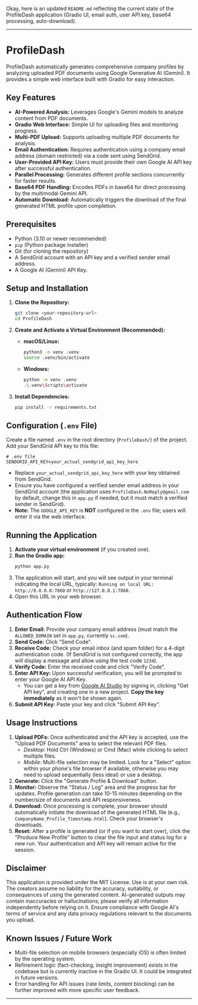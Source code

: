 Okay, here is an updated `README.md` reflecting the current state of the ProfileDash application (Gradio UI, email auth, user API key, base64 processing, auto-download).

---

# ProfileDash

ProfileDash automatically generates comprehensive company profiles by analyzing uploaded PDF documents using Google Generative AI (Gemini). It provides a simple web interface built with Gradio for easy interaction.

## Key Features

*   **AI-Powered Analysis:** Leverages Google's Gemini models to analyze content from PDF documents.
*   **Gradio Web Interface:** Simple UI for uploading files and monitoring progress.
*   **Multi-PDF Upload:** Supports uploading multiple PDF documents for analysis.
*   **Email Authentication:** Requires authentication using a company email address (domain restricted) via a code sent using SendGrid.
*   **User-Provided API Key:** Users must provide their own Google AI API key after successful authentication.
*   **Parallel Processing:** Generates different profile sections concurrently for faster results.
*   **Base64 PDF Handling:** Encodes PDFs in base64 for direct processing by the multimodal Gemini API.
*   **Automatic Download:** Automatically triggers the download of the final generated HTML profile upon completion.

## Prerequisites

*   Python (3.10 or newer recommended)
*   `pip` (Python package installer)
*   Git (for cloning the repository)
*   A SendGrid account with an API key and a verified sender email address.
*   A Google AI (Gemini) API Key.

## Setup and Installation

1.  **Clone the Repository:**
    ```bash
    git clone <your-repository-url>
    cd ProfileDash
    ```

2.  **Create and Activate a Virtual Environment (Recommended):**
    *   **macOS/Linux:**
        ```bash
        python3 -m venv .venv
        source .venv/bin/activate
        ```
    *   **Windows:**
        ```bash
        python -m venv .venv
        .\.venv\Scripts\activate
        ```

3.  **Install Dependencies:**
    ```bash
    pip install -r requirements.txt
    ```

## Configuration (`.env` File)

Create a file named `.env` in the root directory (`ProfileDash/`) of the project. Add your SendGrid API key to this file:

```dotenv
# .env file
SENDGRID_API_KEY=your_actual_sendgrid_api_key_here
```

*   Replace `your_actual_sendgrid_api_key_here` with your key obtained from SendGrid.
*   Ensure you have configured a verified sender email address in your SendGrid account (the application uses `ProfileDash.NoReply@gmail.com` by default, change this in `app.py` if needed, but it must match a verified sender in SendGrid).
*   **Note:** The `GOOGLE_API_KEY` is **NOT** configured in the `.env` file; users will enter it via the web interface.

## Running the Application

1.  **Activate your virtual environment** (if you created one).
2.  **Run the Gradio app:**
    ```bash
    python app.py
    ```
3.  The application will start, and you will see output in your terminal indicating the local URL, typically:
    `Running on local URL: http://0.0.0.0:7860` or `http://127.0.0.1:7860`.
4.  Open this URL in your web browser.

## Authentication Flow

1.  **Enter Email:** Provide your company email address (must match the `ALLOWED_DOMAIN` set in `app.py`, currently `sc.com`).
2.  **Send Code:** Click "Send Code".
3.  **Receive Code:** Check your email inbox (and spam folder) for a 4-digit authentication code. (If SendGrid is not configured correctly, the app will display a message and allow using the test code `1234`).
4.  **Verify Code:** Enter the received code and click "Verify Code".
5.  **Enter API Key:** Upon successful verification, you will be prompted to enter your Google AI API Key.
    *   You can get a key from [Google AI Studio](https://aistudio.google.com/) by signing in, clicking "Get API key", and creating one in a new project. **Copy the key immediately** as it won't be shown again.
6.  **Submit API Key:** Paste your key and click "Submit API Key".

## Usage Instructions

1.  **Upload PDFs:** Once authenticated and the API key is accepted, use the "Upload PDF Documents" area to select the relevant PDF files.
    *   *Desktop:* Hold Ctrl (Windows) or Cmd (Mac) while clicking to select multiple files.
    *   *Mobile:* Multi-file selection may be limited. Look for a "Select" option within your phone's file browser if available, otherwise you may need to upload sequentially (less ideal) or use a desktop.
2.  **Generate:** Click the "Generate Profile & Download" button.
3.  **Monitor:** Observe the "Status / Log" area and the progress bar for updates. Profile generation can take 10-15 minutes depending on the number/size of documents and API responsiveness.
4.  **Download:** Once processing is complete, your browser should automatically initiate the download of the generated HTML file (e.g., `CompanyName_Profile_Timestamp.html`). Check your browser's downloads.
5.  **Reset:** After a profile is generated (or if you want to start over), click the "Produce New Profile" button to clear the file input and status log for a new run. Your authentication and API key will remain active for the session.

## Disclaimer

This application is provided under the MIT License. Use is at your own risk. The creators assume no liability for the accuracy, suitability, or consequences of using the generated content. AI-generated outputs may contain inaccuracies or hallucinations; please verify all information independently before relying on it. Ensure compliance with Google AI's terms of service and any data privacy regulations relevant to the documents you upload.

## Known Issues / Future Work

*   Multi-file selection on mobile browsers (especially iOS) is often limited by the operating system.
*   Refinement logic (fact-checking, insight improvement) exists in the codebase but is currently inactive in the Gradio UI. It could be integrated in future versions.
*   Error handling for API issues (rate limits, content blocking) can be further improved with more specific user feedback.

---